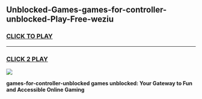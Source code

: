 
## Unblocked-Games-games-for-controller-unblocked-Play-Free-weziu
<h3>
<a href="https://premium76.site?title=games-for-controller-unblocked&ref=18A1">CLICK TO PLAY</a></h3>
<hr>

<h3>
<a href="https://premium76.site?title=games-for-controller-unblocked&ref=18A1">CLICK 2 PLAY</a>
  
</h3>

<a href="https://premium76.site?title=games-for-controller-unblocked&ref=18A1"><img src="https://clearcache.store/games.png"></a>


**games-for-controller-unblocked games unblocked: Your Gateway to Fun and Accessible Online Gaming**

